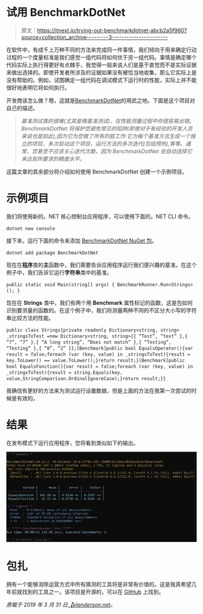 # 试用 BenchmarkDotNet

> 原文：<https://itnext.io/trying-out-benchmarkdotnet-abcb2a5f960?source=collection_archive---------3----------------------->

在软件中，有成千上万种不同的方法来完成同一件事情，我们倾向于用来确定行动过程的一个度量标准是我们感觉一组代码将如何优于另一组代码。事情是确定哪个代码实际上执行得更好有点棘手，我觉得一般来说人们是基于直觉而不是实际证据来做出选择的。即使开发者所涉及的证据如果没有被恰当地收集，那么它实际上是没有帮助的。例如，试图确定一组代码在调试模式下运行时的性能，实际上并不能很好地表明它将如何执行。

开发商该怎么做？嗯，这就是[BenchmarkDotNet](https://benchmarkdotnet.org/)的用武之地。下面是这个项目对自己的描述。

> *基准测试真的很难(尤其是微基准测试)，在性能测量过程中你很容易出错。BenchmarkDotNet 将保护您避免常见的陷阱(即使对于有经验的开发人员来说也是如此),因为它为您做了所有的脏工作:它为每个基准方法生成一个独立的项目，多次启动这个项目，运行方法的多次迭代(包括预热),等等。通常，您甚至不应该关心迭代次数，因为 BenchmarkDotNet 会自动选择它来达到所要求的精度水平。*

这篇文章的其余部分将介绍如何使用 BenchmarkDotNet 创建一个示例项目。

# 示例项目

我们将使用新的。NET 核心控制台应用程序，可以使用下面的。NET CLI 命令。

```
dotnet new console
```

接下来，运行下面的命令来添加 [BenchmarkDotNet NuGet 包](https://www.nuget.org/packages/BenchmarkDotNet/)。

```
dotnet add package BenchmarkDotNet
```

现在在**程序**类的**主**函数中，我们需要告诉应用程序运行我们感兴趣的基准。在这个例子中，我们告诉它运行**字符串**类中的基准。

```
public static void Main(string[] args) { BenchmarkRunner.Run<Strings>(); }
```

现在在 **Strings** 类中，我们有两个用 **Benchmark** 属性标记的函数，这是包如何识别要测量的函数的。在这个例子中，我们将测量两种不同的不区分大小写的字符串比较方法的性能。

```
public class Strings{private readonly Dictionary<string, string> _stringsToTest =new Dictionary<string, string>{{ “Test”, “test” },{ “7”, “7” },{ “A long string”, “Does not match” },{ “Testing”, “Testing” },{ “8”, “2” }};[Benchmark]public bool EqualsOperator(){var result = false;foreach (var (key, value) in _stringsToTest){result = key.ToLower() == value.ToLower();}return result;}[Benchmark]public bool EqualsFunction(){var result = false;foreach (var (key, value) in _stringsToTest){result = string.Equals(key, value,StringComparison.OrdinalIgnoreCase);}return result;}}
```

我确信有更好的方法来为测试运行设置数据，但是上面的方法在我第一次尝试的时候是有效的。

# 结果

在发布模式下运行应用程序，您将看到类似如下的输出。

![](img/3866df96af8fbf1618dc07d28205f45d.png)

# 包扎

拥有一个能够消除运营方式中所有猜测的工具将是非常有价值的。这是我真希望几年前就找到的工具之一。该项目是开源的，可以在 [GitHub](https://github.com/dotnet/BenchmarkDotNet) 上找到。

*原载于 2019 年 3 月 31 日*[*【elanderson.net*](https://elanderson.net/2019/03/trying-out-benchmarkdotnet/)*。*
